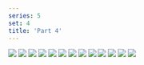 ```yaml
---
series: 5
set: 4
title: 'Part 4'
---
```


![](../../../../assets/monster-story/part-4/monster047.png)
![](../../../../assets/monster-story/part-4/monster048.png)
![](../../../../assets/monster-story/part-4/monster049.png)
![](../../../../assets/monster-story/part-4/monster050.png)
![](../../../../assets/monster-story/part-4/monster051.png)
![](../../../../assets/monster-story/part-4/monster052.png)
![](../../../../assets/monster-story/part-4/monster053.png)
![](../../../../assets/monster-story/part-4/monster054.png)
![](../../../../assets/monster-story/part-4/monster055.png)
![](../../../../assets/monster-story/part-4/monster056.png)
![](../../../../assets/monster-story/part-4/monster057.png)
![](../../../../assets/monster-story/part-4/monster058.png)
![](../../../../assets/monster-story/part-4/monster059-060.png)
